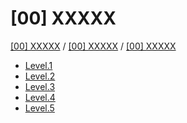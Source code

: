 [00] XXXXX
===

[[00] XXXXX](../../index.md) / [[00] XXXXX](../index.md) / [[00] XXXXX](./index.md)


- [Level.1](./level1.md)
- [Level.2](./level2.md)
- [Level.3](./level3.md)
- [Level.4](./level4.md)
- [Level.5](./level5.md)
